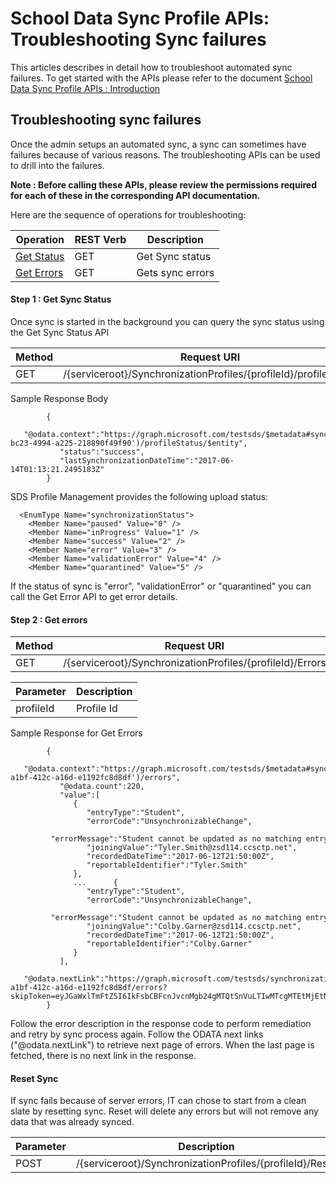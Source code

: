 # School Data Sync Profile APIs: Troubleshooting Sync failures

This articles describes in detail how to troubleshoot automated sync failures. To get started with the APIs please refer to the document [School Data Sync Profile APIs : Introduction](
SDSProfileAPIIntroduction.md)


## Troubleshooting sync failures
Once the admin setups an automated sync, a sync can sometimes have failures because of various reasons. The troubleshooting APIs can be used to drill into the failures.

**Note : Before calling these APIs, please review the permissions required for each of these in the corresponding API documentation.**

Here are the sequence of operations for troubleshooting:

|   Operation	                            |  REST Verb 	|   Description                                 |   	
|------	                                    |---	        |---	                      
| [Get Status](../api/synchronizationProfile_get_status.md)                            |   GET 	    |   Get Sync status	         
| [Get Errors](../api/synchronizationProfile_get_errors.md)         	                    |   GET	        |   Gets sync errors


#### Step 1 : Get Sync Status
Once sync is started in the background you can query the sync status using the Get Sync Status API


|  Method    |  Request URI                                                              |   
|---         |---                                                                        |
| GET        | /{serviceroot}/SynchronizationProfiles/{profileId}/profileStatus

Sample Response Body

            {  
               "@odata.context":"https://graph.microsoft.com/testsds/$metadata#synchronizationProfiles('97ed51b9-bc23-4994-a225-218890f49f90')/profileStatus/$entity",
               "status":"success",
               "lastSynchronizationDateTime":"2017-06-14T01:13:21.2495183Z"
            }

SDS Profile Management provides the  following upload status:

      <EnumType Name="synchronizationStatus">
        <Member Name="paused" Value="0" />
        <Member Name="inProgress" Value="1" />
        <Member Name="success" Value="2" />
        <Member Name="error" Value="3" />
        <Member Name="validationError" Value="4" />
        <Member Name="quarantined" Value="5" />

If the status of sync is "error", "validationError" or "quarantined" you can call the Get Error API to get error details.

#### Step 2 : Get errors

|  Method    |  Request URI                                                              |   
|---         |---                                                                        |
| GET        | /{serviceroot}/SynchronizationProfiles/{profileId}/Errors


|  Parameter    |  Description                                                            |   
|---            |---                                                                      |
| profileId     | Profile Id

Sample Response for Get Errors

            {  
               "@odata.context":"https://graph.microsoft.com/testsds/$metadata#synchronizationProfiles('653d3392-a1bf-412c-a16d-e1192fc8d8df')/errors",
               "@odata.count":220,
               "value":[  
                  {  
                     "entryType":"Student",
                     "errorCode":"UnsynchronizableChange",
                     "errorMessage":"Student cannot be updated as no matching entry in Active Directory was found for Student.  Verify the identity matching criteria for the profile.",
                     "joiningValue":"Tyler.Smith@zsd114.ccsctp.net",
                     "recordedDateTime":"2017-06-12T21:50:00Z",
                     "reportableIdentifier":"Tyler.Smith"
                  },
                  ...      {  
                     "entryType":"Student",
                     "errorCode":"UnsynchronizableChange",
                     "errorMessage":"Student cannot be updated as no matching entry in Active Directory was found for Student.  Verify the identity matching criteria for the profile.",
                     "joiningValue":"Colby.Garner@zsd114.ccsctp.net",
                     "recordedDateTime":"2017-06-12T21:50:00Z",
                     "reportableIdentifier":"Colby.Garner"
                  }
               ],
               "@odata.nextLink":"https://graph.microsoft.com/testsds/synchronizationProfiles/653d3392-a1bf-412c-a16d-e1192fc8d8df/errors?skipToken=eyJGaWxlTmFtZSI6IkFsbCBFcnJvcnMgb24gMTQtSnVuLTIwMTcgMTEtMjEtNTMgUE0gVVRDLmNzdiIsIlNraXBFbnRyaWVzIjo5OX0%3d"
            }

Follow the error description in the response code to perform remediation and retry by sync process again.
Follow the ODATA next links ("@odata.nextLink") to retrieve next page of errors. When the last page is fetched, there is no next link in the response.


#### Reset Sync

If sync fails because of server errors, IT can chose to start from a clean slate by resetting sync. Reset will delete any errors but will not remove any data that was already synced.

|  Parameter    |  Description                                                            |   
|---            |---                                                                      |
| POST          | /{serviceroot}/SynchronizationProfiles/{profileId}/Reset
